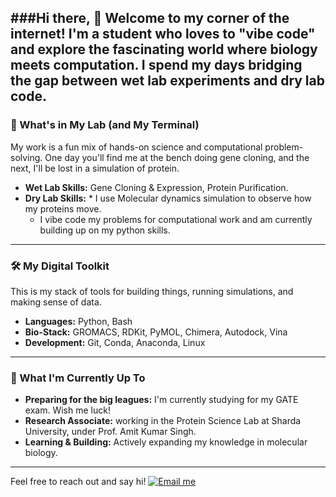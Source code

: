 ###Hi there, 👋
Welcome to my corner of the internet! I'm a student who loves to "vibe code" and explore the fascinating world where biology meets computation. 
I spend my days bridging the gap between wet lab experiments and dry lab code. 
---

### 🔬 What's in My Lab (and My Terminal)
My work is a fun mix of hands-on science and computational problem-solving. One day you'll find me at the bench doing gene cloning, and the next, I'll be lost in a simulation of protein.

* **Wet Lab Skills:** Gene Cloning & Expression, Protein Purification.
* **Dry Lab Skills:** * I use Molecular dynamics simulation to observe how my proteins move.
    * I vibe code my problems for computational work and am currently building up on my python skills.

---

### 🛠️ My Digital Toolkit
This is my stack of tools for building things, running simulations, and making sense of data.

* **Languages:** Python, Bash
* **Bio-Stack:** GROMACS, RDKit, PyMOL, Chimera, Autodock, Vina
* **Development:** Git, Conda, Anaconda, Linux

---

### 🌱 What I'm Currently Up To
* **Preparing for the big leagues:** I'm currently studying for my GATE exam. Wish me luck!
* **Research Associate:** working in the Protein Science Lab at Sharda University, under Prof. Amit Kumar Singh.
* **Learning & Building:** Actively expanding my knowledge in molecular biology.

- - - 
Feel free to reach out and say hi!
[![Email me](https://img.shields.io/badge/Gmail-shweta.tiwari8542%40gmail.com-red?style=flat-square&logo=Gmail&logoColor=white)](mailto:shweta.tiwari8542@gmail.com)
